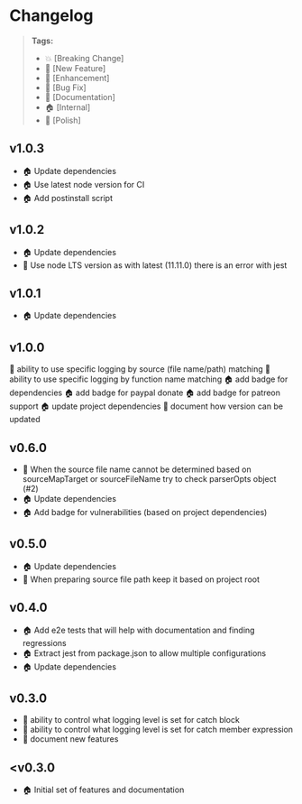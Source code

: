 # Changelog

> **Tags:**
> - :boom:       [Breaking Change]
> - :rocket:     [New Feature]
> - :lollipop:   [Enhancement]
> - :bug:        [Bug Fix]
> - :memo:       [Documentation]
> - :house:      [Internal]
> - :nail_care:  [Polish]


## v1.0.3
* :house: Update dependencies
* :house: Use latest node version for CI
* :house: Add postinstall script


## v1.0.2
* :house: Update dependencies
* :bug: Use node LTS version as with latest (11.11.0) there is an error with jest


## v1.0.1
* :house: Update dependencies


## v1.0.0
:rocket: ability to use specific logging by source (file name/path) matching
:rocket: ability to use specific logging by function name matching
:house: add badge for dependencies
:house: add badge for paypal donate
:house: add badge for patreon support
:house: update project dependencies
:memo: document how version can be updated


## v0.6.0
* :lollipop: When the source file name cannot be determined based on sourceMapTarget or sourceFileName try to check parserOpts object (#2)
* :house: Update dependencies
* :house: Add badge for vulnerabilities (based on project dependencies)


## v0.5.0
* :house: Update dependencies
* :rocket: When preparing source file path keep it based on project root


## v0.4.0
* :house: Add e2e tests that will help with documentation and finding regressions
* :house: Extract jest from package.json to allow multiple configurations
* :house: Update dependencies


## v0.3.0
* :rocket: ability to control what logging level is set for catch block
* :rocket: ability to control what logging level is set for catch member expression
* :memo: document new features


## <v0.3.0
* :house: Initial set of features and documentation